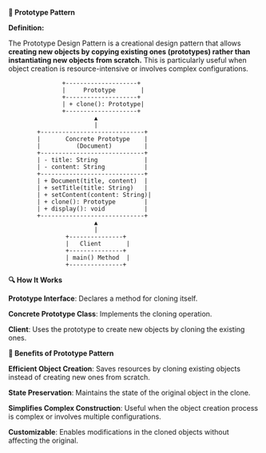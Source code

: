 **🧩 Prototype Pattern**

**Definition:**

The Prototype Design Pattern is a creational design pattern that allows **creating new objects by copying existing ones (prototypes) rather than instantiating new objects from scratch.** This is particularly useful when object creation is resource-intensive or involves complex configurations.

                   +--------------------+
                   |     Prototype       |
                   +--------------------+
                   | + clone(): Prototype|
                   +--------------------+
                            ▲
                            |
            +-----------------------------+
            |       Concrete Prototype    |
            |          (Document)         |
            +-----------------------------+
            | - title: String             |
            | - content: String           |
            +-----------------------------+
            | + Document(title, content)  |
            | + setTitle(title: String)   |
            | + setContent(content: String)|
            | + clone(): Prototype        |
            | + display(): void           |
            +-----------------------------+
                            ▲
                            |
                    +---------------+
                    |   Client       |
                    +---------------+
                    | main() Method  |
                    +---------------+


**🔍 How It Works**

**Prototype Interface**: Declares a method for cloning itself.

**Concrete Prototype Class**: Implements the cloning operation.

**Client**: Uses the prototype to create new objects by cloning the existing ones.

**🌟 Benefits of Prototype Pattern**

**Efficient Object Creation**: Saves resources by cloning existing objects instead of creating new ones from scratch.

**State Preservation**: Maintains the state of the original object in the clone.

**Simplifies Complex Construction**: Useful when the object creation process is complex or involves multiple configurations.

**Customizable**: Enables modifications in the cloned objects without affecting the original.

